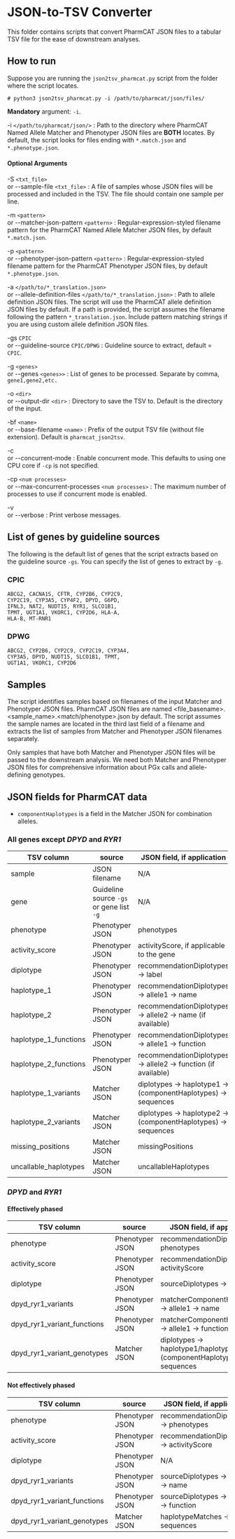 # JSON-to-TSV Converter

This folder contains scripts that convert PharmCAT JSON files to a tabular TSV file for the ease of downstream analyses.

## How to run

Suppose you are running the `json2tsv_pharmcat.py` script from the folder where the script locates.
```console
# python3 json2tsv_pharmcat.py -i /path/to/pharmcat/json/files/
```
**Mandatory** argument: `-i`.

-i `</path/to/pharmcat/json/>`
: Path to the directory where PharmCAT Named Allele Matcher and Phenotyper JSON files are **BOTH** locates. By default, the script looks for files ending with `*.match.json` and `*.phenotype.json`.

#### Optional Arguments

-S `<txt_file>` <span class="altArg"><br />or --sample-file `<txt_file>`</span>
: A file of samples whose JSON files will be processed and included in the TSV. The file should contain one sample per line.

-m `<pattern>` <span class="altArg"><br />or --matcher-json-pattern `<pattern>`</span>
: Regular-expression-styled filename pattern for the PharmCAT Named Allele Matcher JSON files, by default `*.match.json`.

-p `<pattern>` <span class="altArg"><br />or --phenotyper-json-pattern `<pattern>`</span>
: Regular-expression-styled filename pattern for the PharmCAT Phenotyper JSON files, by default `*.phenotype.json`.

-a `</path/to/*_translation.json>` <span class="altArg"><br />or --allele-definition-files `</path/to/*_translation.json>`</span>
: Path to allele definition JSON files. The script will use the PharmCAT allele definition JSON files by default. If a path is provided, the script assumes the filename following the pattern `*_translation.json`. Include pattern matching strings if you are using custom allele definition JSON files.

-gs `CPIC` <span class="altArg"><br />or --guideline-source `CPIC/DPWG`</span>
: Guideline source to extract, default = `CPIC`. 

-g `<genes>` <span class="altArg"><br />or --genes `<genes>>`</span>
: List of genes to be processed. Separate by comma, `gene1,gene2,etc.`

-o `<dir>` <span class="altArg"><br />or --output-dir `<dir>`</span>
: Directory to save the TSV to. Default is the directory of the input.

-bf `<name>` <span class="altArg"><br />or --base-filename `<name>`</span>
: Prefix of the output TSV file (without file extension). Default is `pharmcat_json2tsv`.


-c <span class="altArg"><br />or --concurrent-mode</span>
: Enable concurrent mode. This defaults to using one CPU core if `-cp` is not specified. 

-cp `<num processes>` <span class="altArg"><br />or --max-concurrent-processes `<num processes>`</span>
: The maximum number of processes to use if concurrent mode is enabled.

-v <span class="altArg"><br />or --verbose</span>
: Print verbose messages.


## List of genes by guideline sources

The following is the default list of genes that the script extracts based on the guideline source `-gs`. You can specify the list of genes to extract by `-g`.

### CPIC

```console
ABCG2, CACNA1S, CFTR, CYP2B6, CYP2C9, 
CYP2C19, CYP3A5, CYP4F2, DPYD, G6PD, 
IFNL3, NAT2, NUDT15, RYR1, SLCO1B1, 
TPMT, UGT1A1, VKORC1, CYP2D6, HLA-A, 
HLA-B, MT-RNR1
```

### DPWG

```console
ABCG2, CYP2B6, CYP2C9, CYP2C19, CYP3A4, 
CYP3A5, DPYD, NUDT15, SLCO1B1, TPMT,
UGT1A1, VKORC1, CYP2D6
```

## Samples
The script identifies samples based on filenames of the input Matcher and Phenotyper JSON files. PharmCAT JSON files are named <file_basename>.<sample_name>.<match/phenotype>.json by default. The script assumes the sample names are located in the third last field of a filename and extracts the list of samples from Matcher and Phenotyper JSON filenames separately. 


Only samples that have both Matcher and Phenotyper JSON files will be passed to the downstream analysis. We need both Matcher and Phenotyper JSON files for comprehensive information about PGx calls and allele-defining genotypes. 

## JSON fields for PharmCAT data

* `componentHaplotypes` is a field in the Matcher JSON for combination alleles.

### All genes except _DPYD_ and _RYR1_
| TSV column                  | source                                   | JSON field, if application                                     |
|-----------------------------|------------------------------------------|----------------------------------------------------------------|
| sample                      | JSON filename                            | N/A                                                            |
| gene                        | Guideline source `-gs` or gene list `-g` | N/A                                                            |
| phenotype                   | Phenotyper JSON                          | phenotypes                                                     |
| activity_score              | Phenotyper JSON                          | activityScore, if applicable to the gene                       |
| diplotype                   | Phenotyper JSON                          | recommendationDiplotypes -> label                              |
| haplotype_1                 | Phenotyper JSON                          | recommendationDiplotypes -> allele1 -> name                    |
| haplotype_2                 | Phenotyper JSON                          | recommendationDiplotypes -> allele2 -> name (if available)     |
| haplotype_1_functions       | Phenotyper JSON                          | recommendationDiplotypes -> allele1 -> function                |
| haplotype_2_functions       | Phenotyper JSON                          | recommendationDiplotypes -> allele2 -> function (if available) |
| haplotype_1_variants        | Matcher JSON                             | diplotypes -> haplotype1 -> (componentHaplotypes) -> sequences |
| haplotype_2_variants        | Matcher JSON                             | diplotypes -> haplotype2 -> (componentHaplotypes) -> sequences |
| missing_positions           | Matcher JSON                             | missingPositions                                               |
| uncallable_haplotypes       | Matcher JSON                             | uncallableHaplotypes                                           |


### _DPYD_ and _RYR1_

#### Effectively phased
| TSV column                  | source           | JSON field, if application                                                |
|-----------------------------|------------------|---------------------------------------------------------------------------|
| phenotype                   | Phenotyper JSON  | recommendationDiplotypes -> phenotypes                                    |
| activity_score              | Phenotyper JSON  | recommendationDiplotypes -> activityScore                                 |
| diplotype                   | Phenotyper JSON  | sourceDiplotypes -> label                                                 |
| dpyd_ryr1_variants          | Phenotyper JSON  | matcherComponentHaplotypes -> allele1 -> name                             |
| dpyd_ryr1_variant_functions | Phenotyper JSON  | matcherComponentHaplotypes -> allele1 -> function                         |
| dpyd_ryr1_variant_genotypes | Matcher JSON     | diplotypes -> haplotype1/haplotype2 -> (componentHaplotypes) -> sequences |


#### Not effectively phased

| TSV column                  | source           | JSON field, if application                |
|-----------------------------|------------------|-------------------------------------------|
| phenotype                   | Phenotyper JSON  | recommendationDiplotypes -> phenotypes    |
| activity_score              | Phenotyper JSON  | recommendationDiplotypes -> activityScore |
| diplotype                   | Phenotyper JSON  | N/A                                       |
| dpyd_ryr1_variants          | Phenotyper JSON  | sourceDiplotypes -> allele1 -> name       |
| dpyd_ryr1_variant_functions | Phenotyper JSON  | sourceDiplotypes -> allele1 -> function   |
| dpyd_ryr1_variant_genotypes | Matcher JSON     | haplotypeMatches -> sequences             |

